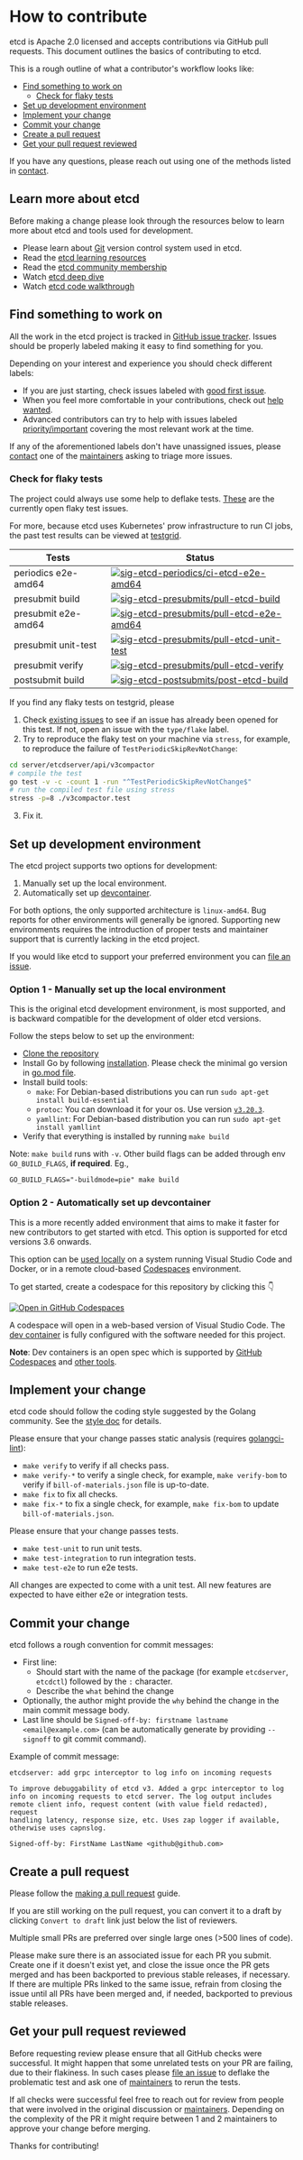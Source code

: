 # How to contribute

etcd is Apache 2.0 licensed and accepts contributions via GitHub pull requests.
This document outlines the basics of contributing to etcd.

This is a rough outline of what a contributor's workflow looks like:
* [Find something to work on](#Find-something-to-work-on)
  * [Check for flaky tests](#Check-for-flaky-tests)
* [Set up development environment](#Set-up-development-environment)
* [Implement your change](#Implement-your-change)
* [Commit your change](#Commit-your-change)
* [Create a pull request](#Create-a-pull-request)
* [Get your pull request reviewed](#Get-your-pull-request-reviewed)

If you have any questions, please reach out using one of the methods listed in [contact].

[contact]: ./README.md#Contact

## Learn more about etcd

Before making a change please look through the resources below to learn more about etcd and tools used for development.

* Please learn about [Git](https://github.com/git-guides) version control system used in etcd.
* Read the [etcd learning resources](https://etcd.io/docs/v3.5/learning/)
* Read the [etcd community membership](/Documentation/contributor-guide/community-membership.md)
* Watch [etcd deep dive](https://www.youtube.com/watch?v=D2pm6ufIt98&t=927s)
* Watch [etcd code walkthrough](https://www.youtube.com/watch?v=H3XaSF6wF7w)

## Find something to work on

All the work in the etcd project is tracked in [GitHub issue tracker].
Issues should be properly labeled making it easy to find something for you.

Depending on your interest and experience you should check different labels:
* If you are just starting, check issues labeled with [good first issue].
* When you feel more comfortable in your contributions, check out [help wanted].
* Advanced contributors can try to help with issues labeled [priority/important] covering the most relevant work at the time.

If any of the aforementioned labels don't have unassigned issues, please [contact] one of the [maintainers] asking to triage more issues.

[github issue tracker]: https://github.com/etcd-io/etcd/issues
[good first issue]: https://github.com/search?type=issues&q=org%3Aetcd-io+state%3Aopen++label%3A%22good+first+issue%22
[help wanted]: https://github.com/search?type=issues&q=org%3Aetcd-io+state%3Aopen++label%3A%22help+wanted%22
[maintainers]: https://github.com/etcd-io/etcd/blob/main/OWNERS
[priority/important]: https://github.com/search?type=issues&q=org%3Aetcd-io+state%3Aopen++label%3A%22priority%2Fimportant%22

### Check for flaky tests

The project could always use some help to deflake tests. [These](https://github.com/etcd-io/etcd/issues?q=is%3Aissue+is%3Aopen+label%3Atype%2Fflake) are the currently open flaky test issues.

For more, because etcd uses Kubernetes' prow infrastructure to run CI jobs, the past test results can be viewed at [testgrid](https://testgrid.k8s.io/sig-etcd).

| Tests  | Status  |
| -----  | ------  |
| periodics e2e-amd64  | [![sig-etcd-periodics/ci-etcd-e2e-amd64](https://testgrid.k8s.io/q/summary/sig-etcd-periodics/ci-etcd-e2e-amd64/tests_status?style=svg)](https://testgrid.k8s.io/q/summary/sig-etcd-periodics/ci-etcd-e2e-amd64)  |
| presubmit build      | [![sig-etcd-presubmits/pull-etcd-build](https://testgrid.k8s.io/q/summary/sig-etcd-presubmits/pull-etcd-build/tests_status?style=svg)](https://testgrid.k8s.io/q/summary/sig-etcd-presubmits/pull-etcd-build)  |
| presubmit e2e-amd64  | [![sig-etcd-presubmits/pull-etcd-e2e-amd64](https://testgrid.k8s.io/q/summary/sig-etcd-presubmits/pull-etcd-e2e-amd64/tests_status?style=svg)](https://testgrid.k8s.io/q/summary/sig-etcd-presubmits/pull-etcd-e2e-amd64)  |
| presubmit unit-test  | [![sig-etcd-presubmits/pull-etcd-unit-test](https://testgrid.k8s.io/q/summary/sig-etcd-presubmits/pull-etcd-unit-test/tests_status?style=svg)](https://testgrid.k8s.io/q/summary/sig-etcd-presubmits/pull-etcd-unit-test)  |
| presubmit verify     | [![sig-etcd-presubmits/pull-etcd-verify](https://testgrid.k8s.io/q/summary/sig-etcd-presubmits/pull-etcd-verify/tests_status?style=svg)](https://testgrid.k8s.io/q/summary/sig-etcd-presubmits/pull-etcd-verify)  |
| postsubmit build     | [![sig-etcd-postsubmits/post-etcd-build](https://testgrid.k8s.io/q/summary/sig-etcd-postsubmits/post-etcd-build/tests_status?style=svg)](https://testgrid.k8s.io/q/summary/sig-etcd-postsubmits/post-etcd-build)  |

If you find any flaky tests on testgrid, please

1. Check [existing issues](https://github.com/etcd-io/etcd/issues?q=is%3Aissue+is%3Aopen+label%3Atype%2Fflake) to see if an issue has already been opened for this test. If not, open an issue with the `type/flake` label.
2. Try to reproduce the flaky test on your machine via `stress`, for example, to reproduce the failure of `TestPeriodicSkipRevNotChange`:

```bash
cd server/etcdserver/api/v3compactor
# compile the test
go test -v -c -count 1 -run "^TestPeriodicSkipRevNotChange$"
# run the compiled test file using stress
stress -p=8 ./v3compactor.test
```
3. Fix it.

## Set up development environment

The etcd project supports two options for development:

 1. Manually set up the local environment.
 2. Automatically set up [devcontainer](https://containers.dev).

For both options, the only supported architecture is `linux-amd64`. Bug reports for other environments will generally be ignored. Supporting new environments requires the introduction of proper tests and maintainer support that is currently lacking in the etcd project.

If you would like etcd to support your preferred environment you can [file an issue].

### Option 1 - Manually set up the local environment

This is the original etcd development environment, is most supported, and is backward compatible for the development of older etcd versions.

Follow the steps below to set up the environment:

- [Clone the repository](https://docs.github.com/en/repositories/creating-and-managing-repositories/cloning-a-repository)
- Install Go by following [installation](https://go.dev/doc/install). Please check the minimal go version in [go.mod file](./go.mod#L3).
- Install build tools:
  - `make`: For Debian-based distributions you can run `sudo apt-get install build-essential`
  - `protoc`: You can download it for your os. Use version [`v3.20.3`](https://github.com/protocolbuffers/protobuf/releases/tag/v3.20.3).
  - `yamllint`: For Debian-based distribution you can run `sudo apt-get install yamllint`
- Verify that everything is installed by running `make build`

Note: `make build` runs with `-v`. Other build flags can be added through env `GO_BUILD_FLAGS`, **if required**. Eg.,
```console
GO_BUILD_FLAGS="-buildmode=pie" make build
```

### Option 2 - Automatically set up devcontainer

This is a more recently added environment that aims to make it faster for new contributors to get started with etcd. This option is supported for etcd versions 3.6 onwards.

This option can be [used locally](https://code.visualstudio.com/docs/devcontainers/tutorial) on a system running Visual Studio Code and Docker, or in a remote cloud-based [Codespaces](https://github.com/features/codespaces) environment.

To get started, create a codespace for this repository by clicking this 👇

[![Open in GitHub Codespaces](https://github.com/codespaces/badge.svg)](https://github.com/codespaces/new?hide_repo_select=true&ref=main&repo=11225014)

A codespace will open in a web-based version of Visual Studio Code. The [dev container](.devcontainer/devcontainer.json) is fully configured with the software needed for this project.

**Note**: Dev containers is an open spec which is supported by [GitHub Codespaces](https://github.com/codespaces) and [other tools](https://containers.dev/supporting).

[file an issue]: https://github.com/etcd-io/etcd/issues/new/choose

## Implement your change

etcd code should follow the coding style suggested by the Golang community.
See the [style doc](https://github.com/golang/go/wiki/CodeReviewComments) for details.

Please ensure that your change passes static analysis (requires [golangci-lint](https://golangci-lint.run/usage/install/)):
- `make verify` to verify if all checks pass.
- `make verify-*` to verify a single check, for example, `make verify-bom` to verify if `bill-of-materials.json` file is up-to-date.
- `make fix` to fix all checks.
- `make fix-*` to fix a single check, for example, `make fix-bom` to update `bill-of-materials.json`.

Please ensure that your change passes tests.
- `make test-unit` to run unit tests.
- `make test-integration` to run integration tests.
- `make test-e2e` to run e2e tests.

All changes are expected to come with a unit test.
All new features are expected to have either e2e or integration tests.

## Commit your change

etcd follows a rough convention for commit messages:
* First line:
  * Should start with the name of the package (for example `etcdserver`, `etcdctl`) followed by the `:` character.
  * Describe the `what` behind the change
* Optionally, the author might provide the `why` behind the change in the main commit message body.
* Last line should be `Signed-off-by: firstname lastname <email@example.com>` (can be automatically generate by providing `--signoff` to git commit command).

Example of commit message:
```
etcdserver: add grpc interceptor to log info on incoming requests

To improve debuggability of etcd v3. Added a grpc interceptor to log
info on incoming requests to etcd server. The log output includes
remote client info, request content (with value field redacted), request
handling latency, response size, etc. Uses zap logger if available,
otherwise uses capnslog.

Signed-off-by: FirstName LastName <github@github.com>
```

## Create a pull request

Please follow the [making a pull request](https://docs.github.com/en/get-started/quickstart/contributing-to-projects#making-a-pull-request) guide.

If you are still working on the pull request, you can convert it to a draft by clicking `Convert to draft` link just below the list of reviewers.

Multiple small PRs are preferred over single large ones (>500 lines of code).

Please make sure there is an associated issue for each PR you submit. Create one if it doesn't exist yet, and close the issue
once the PR gets merged and has been backported to previous stable releases, if necessary. If there are multiple PRs linked to
the same issue, refrain from closing the issue until all PRs have been merged and, if needed, backported to previous stable
releases.

## Get your pull request reviewed

Before requesting review please ensure that all GitHub checks were successful.
It might happen that some unrelated tests on your PR are failing, due to their flakiness.
In such cases please [file an issue] to deflake the problematic test and ask one of [maintainers] to rerun the tests.

If all checks were successful feel free to reach out for review from people that were involved in the original discussion or [maintainers].
Depending on the complexity of the PR it might require between 1 and 2 maintainers to approve your change before merging.

Thanks for contributing!
